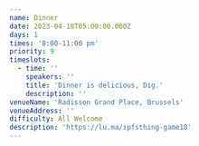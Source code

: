 ```yaml
---
name: Dinner
date: 2023-04-18T05:00:00.000Z
days: 1
times: '8:00-11:00 pm'
priority: 9
timeslots:
  - time: ''
    speakers: ''
    title: 'Dinner is delicious, Dig.'
    description: ''
venueName: 'Radisson Grand Place, Brussels'
venueAddress: ''
difficulty: All Welcome
description: 'https://lu.ma/ipfsthing-game18'
---
```








